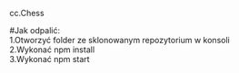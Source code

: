cc.Chess

#Jak odpalić:  
1.Otworzyć folder ze sklonowanym repozytorium w konsoli  
2.Wykonać npm install  
3.Wykonać npm start 